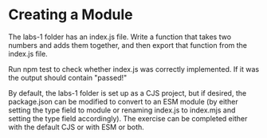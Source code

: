 # Creating a Module

The labs-1 folder has an index.js file. Write a function that takes two numbers and adds them
together, and then export that function from the index.js file.

Run npm test to check whether index.js was correctly implemented. If it was the output
should contain "passed!"

By default, the labs-1 folder is set up as a CJS project, but if desired, the package.json can be modified to convert to an ESM module (by either setting the type field to module or renaming index.js to index.mjs and setting the type field accordingly). The exercise can be completed either with the default CJS or with ESM or both.